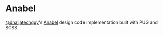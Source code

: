 # Anabel
[@dnaijatechguy](https://twitter.com/dnaijatechguy)'s [Anabel](https://twitter.com/dnaijatechguy/status/1643689451766308865?s=20) design code implementation built with PUG and SCSS
